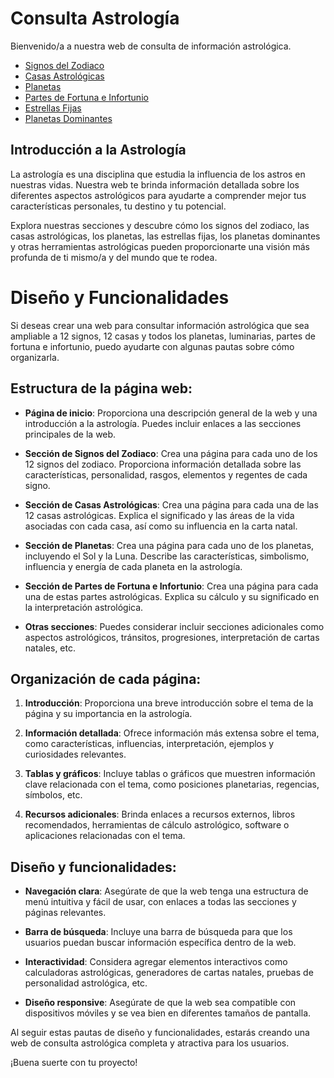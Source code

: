 # Consulta Astrología

Bienvenido/a a nuestra web de consulta de información astrológica.

- [Signos del Zodiaco](signos.html)
- [Casas Astrológicas](casas.html)
- [Planetas](planetas.html)
- [Partes de Fortuna e Infortunio](partes.html)
- [Estrellas Fijas](estrellas.html)
- [Planetas Dominantes](dominantes.html)

## Introducción a la Astrología

La astrología es una disciplina que estudia la influencia de los astros en nuestras vidas. Nuestra web te brinda información detallada sobre los diferentes aspectos astrológicos para ayudarte a comprender mejor tus características personales, tu destino y tu potencial.

Explora nuestras secciones y descubre cómo los signos del zodiaco, las casas astrológicas, los planetas, las estrellas fijas, los planetas dominantes y otras herramientas astrológicas pueden proporcionarte una visión más profunda de ti mismo/a y del mundo que te rodea.

# Diseño y Funcionalidades

Si deseas crear una web para consultar información astrológica que sea ampliable a 12 signos, 12 casas y todos los planetas, luminarias, partes de fortuna e infortunio, puedo ayudarte con algunas pautas sobre cómo organizarla.

## Estructura de la página web:

- **Página de inicio**: Proporciona una descripción general de la web y una introducción a la astrología. Puedes incluir enlaces a las secciones principales de la web.

- **Sección de Signos del Zodiaco**: Crea una página para cada uno de los 12 signos del zodiaco. Proporciona información detallada sobre las características, personalidad, rasgos, elementos y regentes de cada signo.

- **Sección de Casas Astrológicas**: Crea una página para cada una de las 12 casas astrológicas. Explica el significado y las áreas de la vida asociadas con cada casa, así como su influencia en la carta natal.

- **Sección de Planetas**: Crea una página para cada uno de los planetas, incluyendo el Sol y la Luna. Describe las características, simbolismo, influencia y energía de cada planeta en la astrología.

- **Sección de Partes de Fortuna e Infortunio**: Crea una página para cada una de estas partes astrológicas. Explica su cálculo y su significado en la interpretación astrológica.

- **Otras secciones**: Puedes considerar incluir secciones adicionales como aspectos astrológicos, tránsitos, progresiones, interpretación de cartas natales, etc.

## Organización de cada página:

1. **Introducción**: Proporciona una breve introducción sobre el tema de la página y su importancia en la astrología.

2. **Información detallada**: Ofrece información más extensa sobre el tema, como características, influencias, interpretación, ejemplos y curiosidades relevantes.

3. **Tablas y gráficos**: Incluye tablas o gráficos que muestren información clave relacionada con el tema, como posiciones planetarias, regencias, símbolos, etc.

4. **Recursos adicionales**: Brinda enlaces a recursos externos, libros recomendados, herramientas de cálculo astrológico, software o aplicaciones relacionadas con el tema.

## Diseño y funcionalidades:

- **Navegación clara**: Asegúrate de que la web tenga una estructura de menú intuitiva y fácil de usar, con enlaces a todas las secciones y páginas relevantes.

- **Barra de búsqueda**: Incluye una barra de búsqueda para que los usuarios puedan buscar información específica dentro de la web.

- **Interactividad**: Considera agregar elementos interactivos como calculadoras astrológicas, generadores de cartas natales, pruebas de personalidad astrológica, etc.

- **Diseño responsive**: Asegúrate de que la web sea compatible con dispositivos móviles y se vea bien en diferentes tamaños de pantalla.

Al seguir estas pautas de diseño y funcionalidades, estarás creando una web de consulta astrológica completa y atractiva para los usuarios.

¡Buena suerte con tu proyecto!
